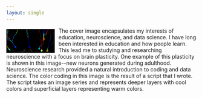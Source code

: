 ```yaml
---
layout: single
---
```


<img src="/assets/BL,CMZ_DGcolorCodedRep_B_forBlog.jpg" alt="BL,CMZ" align="left" width="25%" style="float: left; margin: 4px 10px 0px 0px; border: 1px solid #000000;"> The cover image encapsulates my interests of education, neuroscience, and data science. I have long been interested in education and how people learn. This lead me to studying and researching neuroscience with a focus on brain plasticity. One example of this plasticity is shown in this image--new neurons generated during adulthood. Neuroscience research provided a natural introduction to coding and data science. The color coding in this image is the result of a script that I wrote. The script takes an image series and represents deeper layers with cool colors and superficial layers representing warm colors.
